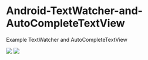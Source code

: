 # Android-TextWatcher-and-AutoCompleteTextView
Example TextWatcher and AutoCompleteTextView



![](![](https://github.com/Jorgesys/Android-TextWatcher-and-AutoCompleteTextView/blob/master/AutoCompleteView.gif)
)
![](![](https://github.com/Jorgesys/Android-TextWatcher-and-AutoCompleteTextView/blob/master/TextWatcher.gif)
)
